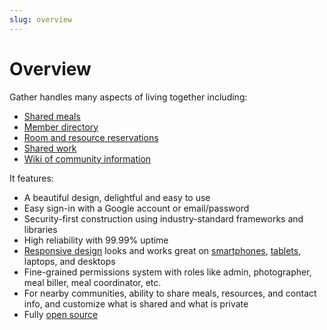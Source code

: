 ```yaml
---
slug: overview
---
```


# Overview

Gather handles many aspects of living together including:

* [Shared meals](/features/meals)
* [Member directory](/features/directory)
* [Room and resource reservations](/features/reservations)
* [Shared work](/features/work)
* [Wiki of community information](/features/wiki)

It features:

* A beautiful design, delightful and easy to use
* Easy sign-in with a Google account or email/password
* Security-first construction using industry-standard frameworks and libraries
* High reliability with 99.99% uptime
* [Responsive design](/assets/screenshots/meals-index-mobile.png) looks and works great on [smartphones](/assets/screenshots/view-meal-mobile.png), [tablets](/assets/screenshots/profile-tablet.png), laptops, and desktops
* Fine-grained permissions system with roles like admin, photographer, meal biller, meal coordinator, etc.
* For nearby communities, ability to share meals, resources, and contact info, and customize what is shared and what is private
* Fully [open source](https://github.com/gather-community/gather)

